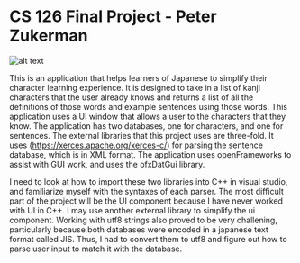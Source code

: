 # CS 126 Final Project - Peter Zukerman

![alt text](https://github.com/uiuc-sp18-cs126/final-project-peterzukerman/blob/master/mockupImage.jpg)

This is an application that helps learners of Japanese to simplify their character learning experience. It is designed to take in a list of kanji characters that the user already knows and returns a list of all the definitions of those words and example sentences using those words. This application uses a UI window that allows a user to the characters that they know. The application has two databases, one for characters, and one for sentences. The external libraries that this project uses are three-fold. It uses (https://xerces.apache.org/xerces-c/) for parsing the sentence database, which is in XML format. The application uses openFrameworks to assist with GUI work, and uses the ofxDatGui library. 


I need to look at how to import these two libraries into C++ in visual studio, and familiarize myself with the syntaxes of each parser. The most difficult part of the project will be the UI component because I have never worked with UI in C++. I may use another external library to simplify the ui component. Working with utf8 strings also proved to be very challening, particularly because both databases were encoded in a japanese text format called JIS. Thus, I had to convert them to utf8 and figure out how to parse user input to match it with the database.
